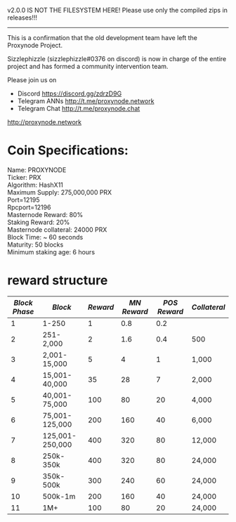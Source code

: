 v2.0.0 IS NOT THE FILESYSTEM HERE! Please use only the compiled zips in releases!!!

-------------
This is a confirmation that the old development team have left the Proxynode Project.</br>

Sizzlephizzle (sizzlephizzle#0376 on discord) is now in charge of the entire project and has formed a community intervention team.</br>

Please join us on </br>
- Discord https://discord.gg/zdrzD9G</br>
- Telegram ANNs http://t.me/proxynode.network</br>
- Telegram Chat http://t.me/proxynode.chat</br>

http://proxynode.network</br>


# Coin Specifications:
Name: PROXYNODE</br>
Ticker: PRX</br>
Algorithm: HashX11</br>
Maximum Supply: 275,000,000 PRX</br>
Port=12195</br>
Rpcport=12196</br>
Masternode Reward: 80%</br>
Staking Reward: 20%</br>
Masternode collateral:  24000 PRX</br>
Block Time: ~ 60 seconds</br>
Maturity: 50 blocks</br>
Minimum staking age: 6 hours</br>

# reward structure
|***Block Phase*** |***Block***         | ***Reward*** | ***MN Reward*** | ***POS Reward*** | ***Collateral*** |
|------------------|--------------------|--------------|-----------------|------------------|------------------|
| 1                | 1-250              | 1            | 0.8             | 0.2              |                  |           -    
| 2                | 251-2,000          | 2            | 1.6             | 0.4              | 500              |
| 3                | 2,001-15,000       | 5            | 4               | 1                | 1,000            |
| 4                | 15,001-40,000      | 35           | 28              | 7                | 2,000            |
| 5                | 40,001-75,000      | 100          | 80              | 20               | 4,000            |
| 6                | 75,001-125,000     | 200          | 160             | 40               | 6,000            |
| 7                | 125,001-250,000    | 400          | 320             | 80               | 12,000           |
| 8                | 250k-350k          | 400          | 320             | 80               | 24,000           |
| 9                | 350k-500k          | 300          | 240             | 60               | 24,000           |
| 10                | 500k-1m            | 200          | 160             | 40               | 24,000           |
| 11               | 1M+                | 100          | 80              | 20               | 24,000           |
 

